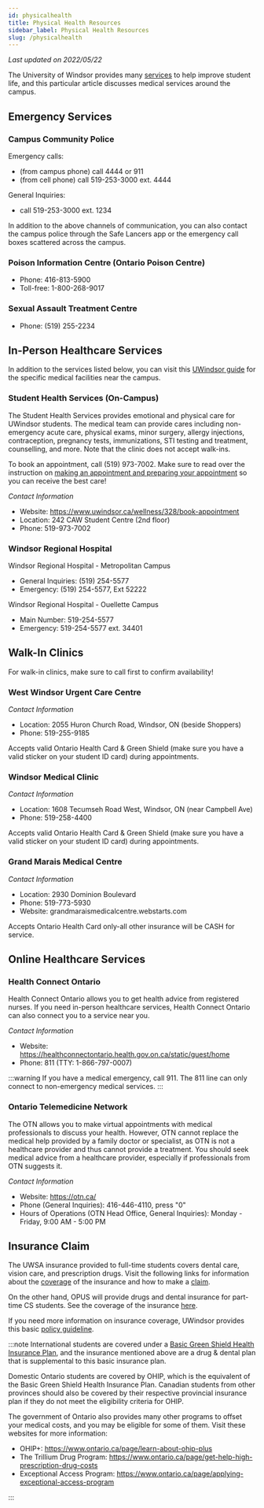 ```yaml
---
id: physicalhealth
title: Physical Health Resources
sidebar_label: Physical Health Resources
slug: /physicalhealth
---
```


_Last updated on 2022/05/22_

The University of Windsor provides many [services](https://www.uwindsor.ca/69/student-affairs) to help improve student life, and this particular article discusses medical services around the campus.

## Emergency Services

### Campus Community Police

Emergency calls:

-   (from campus phone) call 4444 or 911
-   (from cell phone) call 519-253-3000 ext. 4444

General Inquiries:

-   call 519-253-3000 ext. 1234

In addition to the above channels of communication, you can also contact the campus police through the Safe Lancers app or the emergency call boxes scattered across the campus.

### Poison Information Centre (Ontario Poison Centre)

-   Phone: 416-813-5900
-   Toll-free: 1-800-268-9017

### Sexual Assault Treatment Centre

-   Phone: (519) 255-2234

## In-Person Healthcare Services

In addition to the services listed below, you can visit this [UWindsor guide](https://www.uwindsor.ca/wellness/332/resources) for the specific medical facilities near the campus.

### Student Health Services (On-Campus)

The Student Health Services provides emotional and physical care for UWindsor students. The medical team can provide cares including non-emergency acute care, physical exams, minor surgery, allergy injections, contraception, pregnancy tests, immunizations, STI testing and treatment, counselling, and more. Note that the clinic does not accept walk-ins.

To book an appointment, call (519) 973-7002. Make sure to read over the instruction on [making an appointment and preparing your appointment](https://www.uwindsor.ca/wellness/328/book-appointment) so you can receive the best care!

_Contact Information_

-   Website: https://www.uwindsor.ca/wellness/328/book-appointment
-   Location: 242 CAW Student Centre (2nd floor)
-   Phone: 519-973-7002

### Windsor Regional Hospital

Windsor Regional Hospital - Metropolitan Campus

-   General Inquiries: (519) 254-5577
-   Emergency: (519) 254-5577, Ext 52222

Windsor Regional Hospital - Ouellette Campus

-   Main Number: 519-254-5577
-   Emergency: 519-254-5577 ext. 34401

## Walk-In Clinics

For walk-in clinics, make sure to call first to confirm availability!

### West Windsor Urgent Care Centre

_Contact Information_

-   Location: 2055 Huron Church Road, Windsor, ON (beside Shoppers)
-   Phone: 519-255-9185

Accepts valid Ontario Health Card & Green Shield (make sure you have a valid sticker on your student ID card) during appointments.

### Windsor Medical Clinic

_Contact Information_

-   Location: 1608 Tecumseh Road West, Windsor, ON (near Campbell Ave)
-   Phone: 519-258-4400

Accepts valid Ontario Health Card & Green Shield (make sure you have a valid sticker on your student ID card) during appointments.

### Grand Marais Medical Centre

_Contact Information_

-   Location: 2930 Dominion Boulevard
-   Phone: 519-773-5930
-   Website: grandmaraismedicalcentre.webstarts.com

Accepts Ontario Health Card only-all other insurance will be CASH for service.

## Online Healthcare Services

### Health Connect Ontario

Health Connect Ontario allows you to get health advice from registered nurses. If you need in-person healthcare services, Health Connect Ontario can also connect you to a service near you.

_Contact Information_

-   Website: https://healthconnectontario.health.gov.on.ca/static/guest/home
-   Phone: 811 (TTY: 1-866-797-0007)

:::warning
If you have a medical emergency, call 911. The 811 line can only connect to non-emergency medical services.
:::

### Ontario Telemedicine Network

The OTN allows you to make virtual appointments with medical professionals to discuss your health. However, OTN cannot replace the medical help provided by a family doctor or specialist, as OTN is not a healthcare provider and thus cannot provide a treatment. You should seek medical advice from a healthcare provider, especially if professionals from OTN suggests it.

_Contact Information_

-   Website: https://otn.ca/
-   Phone (General Inquiries): 416-446-4110, press "0"
-   Hours of Operations (OTN Head Office, General Inquiries): Monday - Friday, 9:00 AM - 5:00 PM

## Insurance Claim

The UWSA insurance provided to full-time students covers dental care, vision care, and prescription drugs. Visit the following links for information about the [coverage](https://studentcare.ca/plan/en-CA/IHaveAPlan_UWSA/understanding-my-coverage) of the insurance and how to make a [claim](https://studentcare.ca/rte/en/IHaveAPlan_UWSA_Claims_HowtoClaim).

On the other hand, OPUS will provide drugs and dental insurance for part-time CS students. See the coverage of the insurance [here](https://www.uwindsor.ca/opus/drug-dental-plan).

If you need more information on insurance coverage, UWindsor provides this basic [policy guideline](https://www.uwindsor.ca/wellness/334/policies).

:::note
International students are covered under a [Basic Green Shield Health Insurance Plan](https://www.uwindsor.ca/international-student-centre/31/health), and the insurance mentioned above are a drug & dental plan that is supplemental to this basic insurance plan.

Domestic Ontario students are covered by OHIP, which is the equivalent of the Basic Green Shield Health Insurance Plan. Canadian students from other provinces should also be covered by their respective provincial insurance plan if they do not meet the eligibility criteria for OHIP.

The government of Ontario also provides many other programs to offset your medical costs, and you may be eligible for some of them. Visit these websites for more information:

-   OHIP+: https://www.ontario.ca/page/learn-about-ohip-plus
-   The Trillium Drug Program: https://www.ontario.ca/page/get-help-high-prescription-drug-costs
-   Exceptional Access Program: https://www.ontario.ca/page/applying-exceptional-access-program

:::
